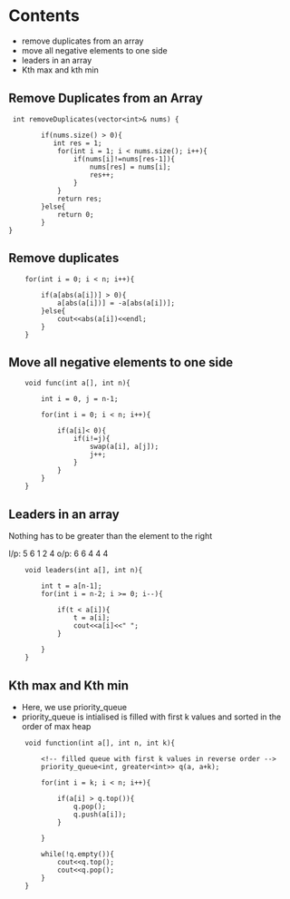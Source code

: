 # Contents

- remove duplicates from an array
- move all negative elements to one side
- leaders in an array
- Kth max and kth min

## Remove Duplicates from an Array

```
 int removeDuplicates(vector<int>& nums) {
        
        if(nums.size() > 0){
           int res = 1;
            for(int i = 1; i < nums.size(); i++){
                if(nums[i]!=nums[res-1]){
                    nums[res] = nums[i];
                    res++;
                }
            }
            return res; 
        }else{
            return 0;
        }
}

```

## Remove duplicates

```
    for(int i = 0; i < n; i++){

        if(a[abs(a[i])] > 0){
            a[abs(a[i])] = -a[abs(a[i])];
        }else{
            cout<<abs(a[i])<<endl;
        }
    }

```

## Move all negative elements to one side

```
    void func(int a[], int n){

        int i = 0, j = n-1;

        for(int i = 0; i < n; i++){

            if(a[i]< 0){
                if(i!=j){
                    swap(a[i], a[j]);
                    j++;
                }
            }
        }
    }

```

## Leaders in an array

Nothing has to be greater than the element to the right

I/p: 5 6 1 2 4
o/p: 6 6 4 4 4

```
    void leaders(int a[], int n){

        int t = a[n-1];
        for(int i = n-2; i >= 0; i--){

            if(t < a[i]){
                t = a[i];
                cout<<a[i]<<" ";
            }

        }
    }

```

## Kth max and Kth min

- Here, we use priority_queue
- priority_queue is intialised is filled with first k values and sorted in the order of max heap

```
    void function(int a[], int n, int k){

        <!-- filled queue with first k values in reverse order -->
        priority_queue<int, greater<int>> q(a, a+k);

        for(int i = k; i < n; i++){

            if(a[i] > q.top()){
                q.pop();
                q.push(a[i]);
            }

        }

        while(!q.empty()){
            cout<<q.top();
            cout<<q.pop();
        }
    }

```
